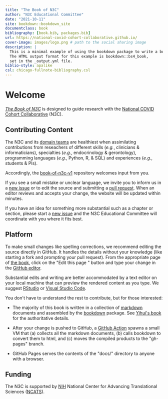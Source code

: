 ```yaml
---
title: "The Book of N3C"
author: "N3C Educational Committee"
date: "2021-10-11"
site: bookdown::bookdown_site
documentclass: book
bibliography: [book.bib, packages.bib]
url: https://national-covid-cohort-collaborative.github.io/
cover-image: images/logo.png # path to the social sharing image
description: |
  This is a minimal example of using the bookdown package to write a book.
  The HTML output format for this example is bookdown::bs4_book,
  set in the _output.yml file.
biblio-style: apalike
csl: chicago-fullnote-bibliography.csl
---
```


Welcome
==================

 *[The Book of N3C](https://national-covid-cohort-collaborative.github.io/book-of-n3c-v1/)* is designed to guide research with the [National COVID Cohort Collaborative](https://ncats.nih.gov/n3c) (N3C).

Contributing Content
------------------

The N3C and its [domain teams](https://covid.cd2h.org/domain-teams) are healthiest when assimilating contributions from reseachers of different skills (*e.g.*, clinicians & informaticians), specialties (*e.g.*, endocrinology & gerontology), programming languages (*e.g.*, Python, R, & SQL) and experiences (*e.g.*, students & PIs).

Accordingly, the [book-of-n3c-v1](https://github.com/National-COVID-Cohort-Collaborative/book-of-n3c-v1) repository welcomes input from you.

If you see a small mistake or unclear language, we invite you to inform us in a [new issue](https://github.com/National-COVID-Cohort-Collaborative/book-of-n3c-v1/issues) or to edit the source and submitting a [pull request](https://docs.github.com/en/github/collaborating-with-pull-requests/proposing-changes-to-your-work-with-pull-requests/about-pull-requests).  When an editor reviews and accepts your change, the website will be updated within minutes.

If you have an idea for something more substantial such as a chapter or section, please start a [new issue](https://github.com/National-COVID-Cohort-Collaborative/book-of-n3c-v1/issues) and the N3C Educational Committee will coordinate with you where it fits best.

Platform
------------------

To make small changes like spelling corrections, we recommend editing the source directly in GitHub.  It handles the details without your knowledge (like starting a fork and prompting your pull request).  From the appropriate page of [the book](https://national-covid-cohort-collaborative.github.io/book-of-n3c-v1/), click on the "Edit this page <span class="fab fa-github" aria-hidden="true"></i>" button and type your change in the [GitHub editor](https://docs.github.com/en/repositories/working-with-files/managing-files/editing-files).

Substantial edits and writing are better accommodated by a text editor on your local machine that can preview the rendered content as you type.  We suggest [RStudio](https://www.rstudio.com/products/rstudio/) or [Visual Studio Code](https://code.visualstudio.com/).

You don't have to understand the rest to contribute, but for those interested:

* The majority of this book is written in a collection of [markdown](https://guides.github.com/features/mastering-markdown/) documents and assembled by the [bookdown](https://bookdown.org/) package.  See [Yihui's book](https://bookdown.org/yihui/bookdown/) for the authoritative details.

* After your change is pushed to GitHub, a [GitHub Action](https://docs.github.com/en/actions/learn-github-actions/understanding-github-actions) spawns a small VM that (a) collects all the markdown documents, (b) calls bookdown to convert them to html, and (c) moves the compiled products to the "gh-pages" branch.

* GitHub Pages serves the contents of the "docs/" directory to anyone with a browser.

Funding
------------------

The N3C is supported by [NIH](https://www.nih.gov/) National Center for Advancing Translational Sciences ([NCATS](https://ncats.nih.gov/)).
